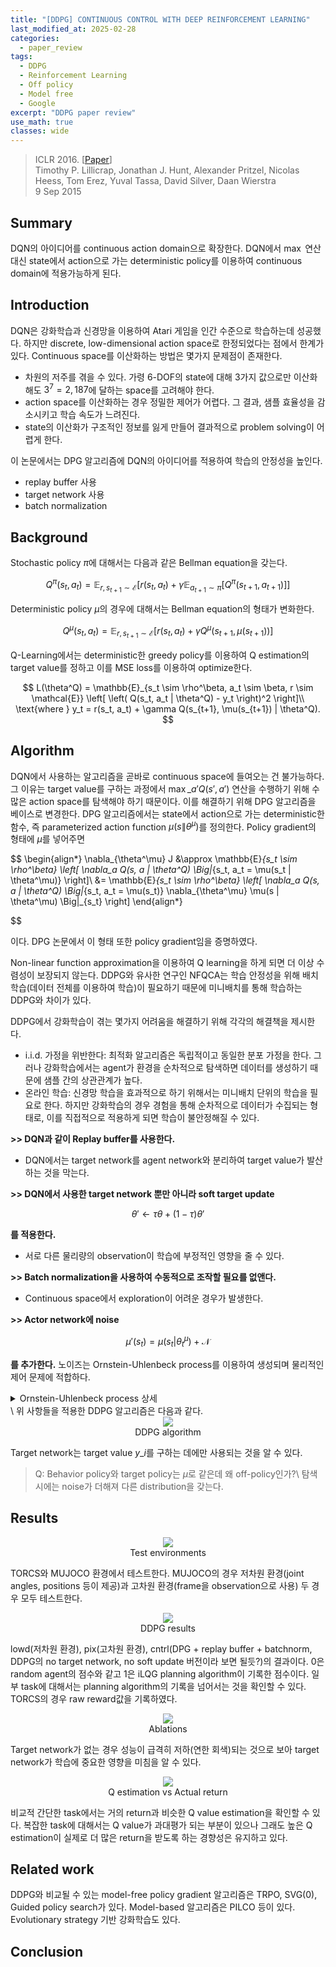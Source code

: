 ```yaml
---
title: "[DDPG] CONTINUOUS CONTROL WITH DEEP REINFORCEMENT LEARNING"
last_modified_at: 2025-02-28
categories:
  - paper_review
tags:
  - DDPG
  - Reinforcement Learning
  - Off policy
  - Model free
  - Google
excerpt: "DDPG paper review"
use_math: true
classes: wide
---
```


> ICLR 2016. [[Paper](https://arxiv.org/abs/1509.02971)]  
> Timothy P. Lillicrap, Jonathan J. Hunt, Alexander Pritzel, Nicolas Heess, Tom Erez, Yuval Tassa, David Silver, Daan Wierstra  
> 9 Sep 2015

## Summary

DQN의 아이디어를 continuous action domain으로 확장한다. DQN에서 $\max$ 연산 대신 state에서 action으로 가는 deterministic policy를 이용하여 continuous domain에 적용가능하게 된다.

## Introduction

DQN은 강화학습과 신경망을 이용하여 Atari 게임을 인간 수준으로 학습하는데 성공했다. 하지만 discrete, low-dimensional action space로 한정되었다는 점에서 한계가 있다. Continuous space를 이산화하는 방법은 몇가지 문제점이 존재한다.
 - 차원의 저주를 겪을 수 있다. 가령 6-DOF의 state에 대해 3가지 값으로만 이산화해도 $3^7=2,187$에 달하는 space를 고려해야 한다.
 - action space를 이산화하는 경우 정밀한 제어가 어렵다. 그 결과, 샘플 효율성을 감소시키고 학습 속도가 느려진다.
 - state의 이산화가 구조적인 정보를 잃게 만들어 결과적으로 problem solving이 어렵게 한다.

이 논문에서는 DPG 알고리즘에 DQN의 아이디어를 적용하여 학습의 안정성을 높인다.
- replay buffer 사용
- target network 사용
- batch normalization

## Background

Stochastic policy $\pi$에 대해서는 다음과 같은 Bellman equation을 갖는다.

$$
Q^\pi(s_t, a_t) = \mathbb{E}_{r, s_{t+1} \sim \mathcal{E}} \left[ r(s_t, a_t) + \gamma \mathbb{E}_{a_{t+1} \sim \pi} \left[ Q^\pi(s_{t+1}, a_{t+1}) \right] \right]
$$

Deterministic policy $\mu$의 경우에 대해서는 Bellman equation의 형태가 변화한다.

$$
Q^\mu(s_t, a_t) = \mathbb{E}_{r, s_{t+1} \sim \mathcal{E}} \left[ r(s_t, a_t) + \gamma Q^\mu(s_{t+1}, \mu(s_{t+1})) \right]
$$

Q-Learning에서는 deterministic한 greedy policy를 이용하여 Q estimation의 target value를 정하고 이를 MSE loss를 이용하여 optimize한다.

$$
L(\theta^Q) = \mathbb{E}_{s_t \sim \rho^\beta, a_t \sim \beta, r \sim \mathcal{E}} \left[ \left( Q(s_t, a_t | \theta^Q) - y_t \right)^2 \right]\\
\text{where } y_t = r(s_t, a_t) + \gamma Q(s_{t+1}, \mu(s_{t+1}) | \theta^Q).
$$


## Algorithm

DQN에서 사용하는 알고리즘을 곧바로 continuous space에 들여오는 건 불가능하다. 그 이유는 target value를 구하는 과정에서 $\max\_{a'} Q(s',a')$ 연산을 수행하기 위해 수많은 action space를 탐색해야 하기 때문이다. 이를 해결하기 위해 DPG 알고리즘을 베이스로 변경한다. DPG 알고리즘에서는 state에서 action으로 가는 deterministic한 함수, 즉 parameterized action function $\mu(s\|\theta^\mu)$를 정의한다. Policy gradient의 형태에 $\mu$를 넣어주면

$$
\begin{align*}
  \nabla_{\theta^\mu} J &\approx \mathbb{E}_{s_t \sim \rho^\beta} \left[ \nabla_a Q(s, a | \theta^Q) \Big|_{s_t, a_t = \mu(s_t | \theta^\mu)} \right]\\
  &= \mathbb{E}_{s_t \sim \rho^\beta} \left[ \nabla_a Q(s, a | \theta^Q) \Big|_{s_t, a_t = \mu(s_t)} \nabla_{\theta^\mu} \mu(s | \theta^\mu) \Big|_{s_t} \right]
\end{align*}

$$

이다. DPG 논문에서 이 형태 또한 policy gradient임을 증명하였다.

Non-linear function approximation을 이용하여 Q learning을 하게 되면 더 이상 수렴성이 보장되지 않는다. DDPG와 유사한 연구인 NFQCA는 학습 안정성을 위해 배치 학습(데이터 전체를 이용하여 학습)이 필요하기 때문에 미니배치를 통해 학습하는 DDPG와 차이가 있다.

DDPG에서 강화학습이 겪는 몇가지 어려움을 해결하기 위해 각각의 해결책을 제시한다.

- i.i.d. 가정을 위반한다: 최적화 알고리즘은 독립적이고 동일한 분포 가정을 한다. 그러나 강화학습에서는 agent가 환경을 순차적으로 탐색하면 데이터를 생성하기 때문에 샘플 간의 상관관계가 높다.
- 온라인 학습: 신경망 학습을 효과적으로 하기 위해서는 미니배치 단위의 학습을 필요로 한다. 하지만 강화학습의 경우 경험을 통해 순차적으로 데이터가 수집되는 형태로, 이를 직접적으로 적용하게 되면 학습이 불안정해질 수 있다.
  
**>> DQN과 같이 Replay buffer를 사용한다.**

- DQN에서는 target network를 agent network와 분리하여 target value가 발산하는 것을 막는다.

**>> DQN에서 사용한 target network 뿐만 아니라 soft target update**

$$
\theta' \leftarrow \tau\theta+(1-\tau)\theta'
$$

**를 적용한다.**

- 서로 다른 물리량의 observation이 학습에 부정적인 영향을 줄 수 있다.

**>> Batch normalization을 사용하여 수동적으로 조작할 필요를 없앤다.**

- Continuous space에서 exploration이 어려운 경우가 발생한다.

**>> Actor network에 noise**

$$
\mu'(s_t) = \mu(s_t | \theta_t^\mu) + \mathcal{N}
$$

**를 추가한다.** 노이즈는 Ornstein-Uhlenbeck process를 이용하여 생성되며 물리적인 제어 문제에 적합하다.

<details>
<summary>Ornstein-Uhlenbeck process 상세</summary>
<div markdown="1">
### **Ornstein-Uhlenbeck 과정(Ornstein-Uhlenbeck Process)란?**
강화학습에서 **연속적(continuous) 행동 공간**을 다룰 때, **탐색(Exploration)이 어려운 문제**가 존재한다.  
DDPG에서는 이 문제를 해결하기 위해 **오른스타인-울렌벡 과정(Ornstein-Uhlenbeck Process, OU Process)** 을 활용하여 **탐색 정책**을 설계하였다.

---
## **1. OU 과정의 개념**
오른스타인-울렌벡 과정은 **시간에 따라 변화하는 노이즈를 생성하는 확률 과정(stochastic process)** 이다.  
이 과정은 **물리학과 금융 공학**에서 자주 사용되며, 특히 **이전 값과의 상관관계를 유지하는 노이즈**를 생성하는 데 유용하다.

OU 과정은 일반적으로 다음 **확률 미분 방정식(Stochastic Differential Equation, SDE)** 로 정의된다.

\\(
dX_t = \theta (\mu - X_t) dt + \sigma dW_t
\\)

여기서:
- \\( X_t \\)= 현재 상태 (OU 노이즈 값)
- \\( \mu \\)= 평균 (노이즈가 수렴할 목표 값)
- \\( \theta \\)= 평균으로 되돌아가는 속도 (Reversion Rate)
- \\( \sigma \\)= 노이즈의 크기 (Volatility)
- \\( W_t \\)= 표준 브라운 운동(Standard Wiener Process), 즉 무작위 확률적 변동 요소

이 방정식을 풀어서 보면, OU 과정은 다음과 같은 특징을 갖는다.

1. **평균으로 회귀하는 성질(Mean Reversion)**
   - 노이즈 값이 평균 \\( \mu \\)로 **천천히 되돌아가도록 설정**된다.
   - 즉, 노이즈가 무작위로 움직이지만, **일정한 평균을 중심으로 변동**한다.

2. **시간적으로 연관된 노이즈(Temporal Correlation)**
   - 기존의 가우시안 노이즈(White Noise)는 **서로 독립적(i.i.d.)** 인 반면, OU 과정에서 생성된 노이즈는 **이전 값과 일정한 상관관계를 유지**한다.
   - 즉, **이전 노이즈 값과 현재 노이즈 값이 일정한 관계를 가지며, 부드럽게 변화**한다.

3. **랜덤 노이즈 요소 추가(Exploration Noise)**
   - OU 과정은 노이즈 크기 \\( \sigma \\)를 조절할 수 있어, 탐색 과정에서 **적절한 수준의 무작위성(Randomness)을 유지**할 수 있다.

---
## **2. DDPG에서 OU 과정 적용**
강화학습에서 OU 과정이 필요한 이유는 다음과 같다.

1. **물리 제어(Physical Control) 문제에서 더 효과적인 탐색 가능**
   - 물리 환경에서는 **관성이 있는 행동(Inertia)** 이 존재한다.
   - 즉, **이전 행동이 다음 행동에도 영향을 미친다**.
   - 예를 들어, 로봇이 움직일 때, 순간적으로 완전히 새로운 행동을 하는 것이 아니라 **점진적으로 변화**해야 한다.

2. **기존의 무작위 탐색 방식(White Noise)보다 부드러운 탐색 가능**
   - 일반적인 가우시안 노이즈(White Noise)를 사용하면 **각 행동이 독립적으로 변화**하기 때문에 행동이 급격히 변할 수 있다.
   - OU 과정을 사용하면 **이전 행동과 유사한 행동을 더 많이 선택**하게 되어, 더욱 자연스러운 탐색이 가능하다.

---
## **3. DDPG에서의 OU 탐색 정책**
DDPG에서는 **OU 과정으로 생성된 노이즈를 액터(Actor) 정책에 추가하여 탐색을 수행**한다.

탐색 정책:

\\(
\pi'(s_t) = \pi(s_t | \theta^\pi_t) + \mathcal{N}
\\)

여기서 **\(\mathcal{N}\)** 은 **OU 과정으로 생성된 노이즈**이며, 이를 액터 정책에 추가함으로써 **탐색 성능을 향상**시킨다.

DDPG에서 사용된 OU 과정의 수식은 다음과 같다.

\\(
dx_t = \theta (\mu - x_t) dt + \sigma dW_t
\\)

이 방정식을 **이산화(discretization)** 하면 다음과 같이 표현할 수 있다.

\\(
x_{t+1} = x_t + \theta (\mu - x_t) \Delta t + \sigma \epsilon_t \sqrt{\Delta t}
\\)

여기서:
- \\( x_t \\)= OU 노이즈 값
- \\( \mu \\)= 평균 (일반적으로 0으로 설정)
- \\( \theta \\)= 평균 복귀 계수 (일반적으로 0.15 정도)
- \\( \sigma \\)= 노이즈 크기 (일반적으로 0.2 정도)
- \\( \epsilon_t \\)= 표준 가우시안 노이즈 \( N(0,1) \)
- \\( \Delta t \\)= 시간 증가량 (보통 1로 설정)

---
## **4. OU 과정이 없는 경우와 비교**
OU 과정을 사용하지 않고 단순히 가우시안 노이즈(White Noise)를 추가하는 경우, 행동 탐색이 불안정할 수 있다.

### **비교 예시**

| 노이즈 방식 | 특징 | 문제점 |
|------------|----------------|------------|
| **가우시안 노이즈** | 각 행동이 독립적으로 무작위 | 급격한 행동 변화 발생 가능 |
| **OU 과정 노이즈** | 이전 행동과 연속적인 탐색 수행 | 더 부드럽고 현실적인 행동 생성 |

즉, OU 노이즈를 사용하면 **시간적으로 상관된 행동을 생성하여 더욱 자연스러운 탐색이 가능**하다.

---
## **5. 실험 및 적용 사례**
DDPG에서 OU 과정을 적용한 결과:
- **물리적 환경(예: 로봇 제어, 드론 제어)에서 효과적인 탐색을 수행**할 수 있었다.
- **이산적 행동 공간에서는 필요 없지만, 연속적 행동 공간에서는 필수적인 탐색 방법**으로 작용한다.
- **특히 로봇이 관성을 가지고 있는 경우, OU 과정이 탐색 성능을 향상**시키는 것이 확인되었다.

---
## **6. 결론**
OU 과정은 **시간적으로 상관된 노이즈를 생성하여, 강화학습에서 더욱 부드럽고 효과적인 탐색을 가능하게 하는 기법**이다.

- **DQN과 같은 이산적 행동 공간에서는 불필요하지만, DDPG와 같은 연속적 행동 공간을 다루는 알고리즘에서는 필수적인 요소**이다.
- OU 과정은 **이전 행동과 연속적인 관계를 유지하면서 탐색을 수행**하도록 도와준다.
- **특히 로봇 제어와 같은 환경에서 더욱 효과적인 탐색 성능을 보인다.**

즉, DDPG에서 OU 과정을 활용함으로써 **무작위성이 필요하지만 연속성이 유지되어야 하는 문제에서 더욱 효과적인 정책 학습이 가능해진다.** 🚀
</div>
</details>
\
위 사항들을 적용한 DDPG 알고리즘은 다음과 같다.

<center>
<img src='{{"assets/images/DDPG/ddpg1.png" | relative_url}}' style="max-width: 100%; width: auto;">
<figcaption style="text-align: center;">DDPG algorithm</figcaption>
</center>

Target network는 target value $y\_i$를 구하는 데에만 사용되는 것을 알 수 있다.

> Q: Behavior policy와 target policy는 $\mu$로 같은데 왜 off-policy인가?\\
> 탐색 시에는 noise가 더해져 다른 distribution을 갖는다.



## Results

<center>
<img src='{{"assets/images/DDPG/ddpg2.png" | relative_url}}' style="max-width: 100%; width: auto;">
<figcaption style="text-align: center;">Test environments</figcaption>
</center>

TORCS와 MUJOCO 환경에서 테스트한다. MUJOCO의 경우 저차원 환경(joint angles, positions 등이 제공)과 고차원 환경(frame을 observation으로 사용) 두 경우 모두 테스트한다.

<center>
<img src='{{"assets/images/DDPG/ddpg3.png" | relative_url}}' style="max-width: 100%; width: auto;">
<figcaption style="text-align: center;">DDPG results</figcaption>
</center>

lowd(저차원 환경), pix(고차원 환경), cntrl(DPG + replay buffer + batchnorm, DDPG의 no target network, no soft update 버전이라 보면 될듯?)의 결과이다. 0은 random agent의 점수와 같고 1은 iLQG planning algorithm이 기록한 점수이다. 일부 task에 대해서는 planning algorithm의 기록을 넘어서는 것을 확인할 수 있다. TORCS의 경우 raw reward값을 기록하였다.

<center>
<img src='{{"assets/images/DDPG/ddpg4.png" | relative_url}}' style="max-width: 100%; width: auto;">
<figcaption style="text-align: center;">Ablations</figcaption>
</center>

Target network가 없는 경우 성능이 급격히 저하(연한 회색)되는 것으로 보아 target network가 학습에 중요한 영향을 미침을 알 수 있다.

<center>
<img src='{{"assets/images/DDPG/ddpg5.png" | relative_url}}' style="max-width: 100%; width: auto;">
<figcaption style="text-align: center;">Q estimation vs Actual return</figcaption>
</center>

비교적 간단한 task에서는 거의 return과 비슷한 Q value estimation을 확인할 수 있다. 복잡한 task에 대해서는 Q value가 과대평가 되는 부분이 있으나 그래도 높은 Q estimation이 실제로 더 많은 return을 받도록 하는 경향성은 유지하고 있다.

## Related work

DDPG와 비교될 수 있는 model-free policy gradient 알고리즘은 TRPO, SVG(0), Guided policy search가 있다. Model-based 알고리즘은 PILCO 등이 있다. Evolutionary strategy 기반 강화학습도 있다.

## Conclusion